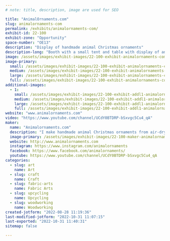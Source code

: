 ```yaml
---
# note: title, description, image are used for SEO

title: "AnimalOrnaments.com"
slug: animalornaments-com
permalink: /exhibits/animalornaments-com/
exhibit-id: 22-100
exhibit-zone: "Opportunity"
space-number: "OE13"
description: "Display of handmade animal Christmas ornaments"
description-long: "Booth with a small tent and table with display of animal ornaments.  Some ornaments will be displayed on a small Christmas tree and others will be on platforms of various heights.  Some ornaments will be hanging.  We will have a banner on the front of the tent. "
image: /assets/images/exhibit-images/22-100-exhibit-animalornaments-com-guys-large.jpg
image-primary: 
  small: /assets/images/exhibit-images/22-100-exhibit-animalornaments-com-guys-small.jpg
  medium: /assets/images/exhibit-images/22-100-exhibit-animalornaments-com-guys-medium.jpg
  large: /assets/images/exhibit-images/22-100-exhibit-animalornaments-com-guys-large.jpg
  full: /assets/images/exhibit-images/22-100-exhibit-animalornaments-com-guys-full.jpg
additional-images: 
  - 1:
    small: /assets/images/exhibit-images/22-100-exhibit-addl1-animalornaments-com-44-thumbnail-animalornaments-orig-final-tagline-4203-small.png
    medium: /assets/images/exhibit-images/22-100-exhibit-addl1-animalornaments-com-44-thumbnail-animalornaments-orig-final-tagline-4203-medium.png
    large: /assets/images/exhibit-images/22-100-exhibit-addl1-animalornaments-com-44-thumbnail-animalornaments-orig-final-tagline-4203-large.png
    full: /assets/images/exhibit-images/22-100-exhibit-addl1-animalornaments-com-44-thumbnail-animalornaments-orig-final-tagline-4203-full.png
website: "www.animalornaments.com"
video: "https://www.youtube.com/channel/UCdY0BTDRP-bSxvgc5Cu4_qA"
maker: 
  name: "Animalornaments.com"
  description: "I make handmade animal Christmas ornaments from air-dry clay, wood, cloth and recycled materials. They&#039;re suitable for holiday decorations or year-round display and I sell them for $20 each.  They&#039;re elaborately decorated and have a whimsical look.  No two are exactly alike.  I can also make custom ornaments of people&#039;s pets."
  image-primary: /assets/images/exhibit-images/22-100-maker-animalornaments-com-thumbnail-animalornaments-orig-final-tagline-medium.png
  website: http://www.animalornaments.com
  instagram: https://www.instagram.com/animalornaments
  facebook: https://www.facebook.com/animalornaments/
  youtube: https://www.youtube.com/channel/UCdY0BTDRP-bSxvgc5Cu4_qA
categories: 
  - slug: art
    name: Art
  - slug: craft
    name: Craft
  - slug: fabric-arts
    name: Fabric Arts
  - slug: upcycling
    name: Upcycling
  - slug: woodworking
    name: Woodworking
created-jotform: "2022-08-28 11:19:36"
last-modified-jotform: "2022-10-31 11:07:15"
last-exported: "2022-10-31 11:40:31"
sitemap: false

---
```

